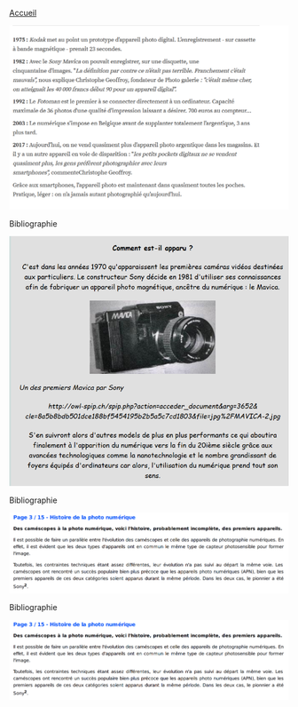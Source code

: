 [Accueil](index.md)

![Image](images/histoire.png)

Bibliographie


![Image](images/apparition.png)

Bibliographie


![Image](images/histoirepdf.PNG)

Bibliographie

[<img src="images/histoirepdf.PNG">](pdf/photonumerique.pdf)

